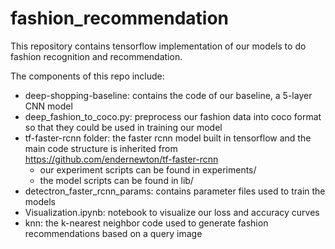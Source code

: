 # fashion_recommendation


This repository contains tensorflow implementation of our models to do fashion recognition and recommendation.

The components of this repo include:
- deep-shopping-baseline: contains the code of our baseline, a 5-layer CNN model
- deep_fashion_to_coco.py: preprocess our fashion data into coco format so that they could be used in training our model
- tf-faster-rcnn folder: the faster rcnn model built in tensorflow and the main code structure is inherited from https://github.com/endernewton/tf-faster-rcnn
	- our experiment scripts can be found in experiments/
	- the model scripts can be found in lib/
- detectron_faster_rcnn_params: contains parameter files used to train the models
- Visualization.ipynb: notebook to visualize our loss and accuracy curves
- knn: the k-nearest neighbor code used to generate fashion recommendations based on a query image
